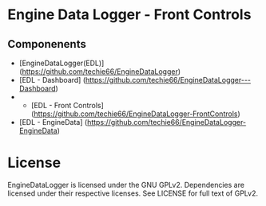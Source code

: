 # Engine Data Logger - Front Controls


## Componenents
- [EngineDataLogger(EDL)] (https://github.com/techie66/EngineDataLogger)
- [EDL - Dashboard] (https://github.com/techie66/EngineDataLogger---Dashboard)
- * [EDL - Front Controls] (https://github.com/techie66/EngineDataLogger-FrontControls)
- [EDL - EngineData] (https://github.com/techie66/EngineDataLogger-EngineData)

# License
EngineDataLogger is licensed under the GNU GPLv2. Dependencies are licensed under their respective licenses. See LICENSE for full text of GPLv2.

